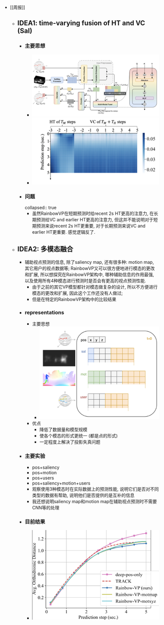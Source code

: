 - [[周报]]
	- ## IDEA1: time-varying fusion of HT and VC (Sal)
		- ### 主要思想
			- ![image.png](../assets/image_1698597182623_0.png)
			- ![image.png](../assets/image_1698597199600_0.png)
		- ### 问题
		  collapsed:: true
			- 虽然RainbowVP在短期预测时给recent 2s HT更高的注意力, 在长期预测给VC and earlier HT更高的注意力, 但这并不能说明对于短期预测来说recent 2s HT更重要, 对于长期预测来说VC and earlier HT更重要. 感觉逻辑反了.
	- ## IDEA2: 多模态融合
		- 辅助视点预测的信息, 除了saliency map, 还有很多种: motion map, 其它用户的视点数据等; 
		  RainbowVP又可以很方便地进行模态的更改和扩展, 所以想探究在RainbowVP架构中, 哪种辅助信息的作用最强, 以及使用所有4种模态进行预测时是否会有更高的视点预测性能.
			- 由于之前的其它VP模型都针对模态做复杂的设计, 所以不方便进行模态的更改和扩展, 因此这个工作还没有人做过;
			- 但是在特定的RainbowVP架构中的比较结果
		- ### representations
			- 主要思想
				- ![image.png](../assets/image_1698597316925_0.png)
			- 优点
				- 降低了数据量和模型规模
				- 使各个模态的形式更统一 (都是点的形式)
				- 一定程度上解决了投影失真问题
		- ### 主要实验
			- pos+saliency
			- pos+motion
			- pos+users
			- pos+saliency+motion+users
			- 观察使用3种模态时在实际数据上的预测性能, 说明它们是否对不同类型的数据有帮助, 说明他们是否提供的是互补的信息
			- 我还想说明saliency map和motion map在辅助视点预测时不需要CNN等的处理
		- ### 目前结果
			- ![image.png](../assets/image_1698597241448_0.png)